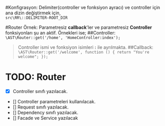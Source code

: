 #Konfigrasyon:
Delimiter(controller ve fonksiyon ayracı) ve controller için ana dizin
değiştirmek için,<br>
```src\RR\::DELIMITER-ROOT_DIR```

#Router Örnek:
Parametresiz **callback**'ler ve parametresiz **Controller**
fonksiyonları şu an aktif. Örnekleri ise;
##Controller:
``\AST\Router::get('/home', 'HomeController:index');``<br>
>Controller ismi ve fonksiyon isimleri **:** ile ayrılmakta.
##Callback:
``\AST\Router::get('/welcome', function () {
      return "You're welcome";
  });``
  
  
  
  # TODO: Router
  - [x] Controller sınıfı yazılacak.
  - [] Controller parametreleri kullanılacak.
  - [] Request sınıfı yazılacak.
  - [] Dependency sınıfı yazılacak.
  - [] Facade ve Service yazılacak